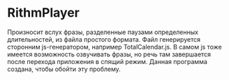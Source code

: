 # RithmPlayer
Произносит вслух фразы, разделенные паузами определенных длительностей, из файла простого формата. Файл генерируется сторонним js-генератором, например TotalCalendar.js. В самом js тоже имеется возможность озвучивать фразы, но речь там завершается после перехода приложения в спящий режим.  Данная программа создана, чтобы обойти эту проблему.
